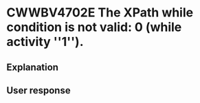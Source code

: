 # CWWBV4702E The XPath while condition is not valid: 0 (while activity ''1'').

## Explanation

## User response
